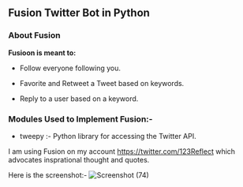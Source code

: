 ## Fusion Twitter Bot in Python

### About Fusion

**Fusioon is meant to:**

* Follow everyone following you.

* Favorite and Retweet a Tweet based on keywords.

* Reply to a user based on a keyword.


### Modules Used to Implement Fusion:-

* tweepy :- Python library for accessing the Twitter API. 

I am using Fusion  on  my account https://twitter.com/123Reflect which advocates insprational thought and quotes.

Here is the screenshot:-
![Screenshot (74)](https://user-images.githubusercontent.com/44902363/79696813-8a98cc00-829c-11ea-9f10-807305e3c144.png)

